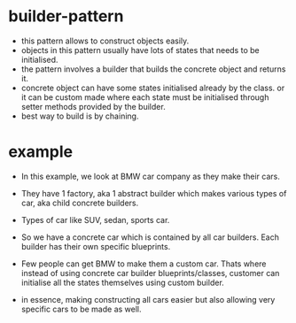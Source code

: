 # builder-pattern
- this pattern allows to construct objects easily.
- objects in this pattern usually have lots of states that needs to be initialised.
- the pattern involves a builder that builds the concrete object and returns it.
- concrete object can have some states initialised already by the class. or it can be custom made where each state must be initialised through setter methods provided by the builder. 
- best way to build is by chaining.

# example
- In this example, we look at BMW car company as they make their cars. 
- They have 1 factory, aka 1 abstract builder which makes various types of car, aka child concrete builders.
- Types of car like SUV, sedan, sports car.
- So we have a concrete car which is contained by all car builders. Each builder has their own specific blueprints.
- Few people can get BMW to make them a custom car. Thats where instead of using concrete car builder blueprints/classes, customer can initialise all the states themselves using custom builder.

- in essence, making constructing all cars easier but also allowing very specific cars to be made as well.
